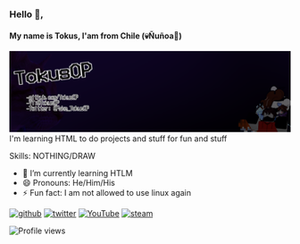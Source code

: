 ### Hello 👋,  
#### My name is Tokus, I'am from Chile (💀Ñuñoa🎣)
![My name is Tokus, I'am from Chile (💀Ñuñoa🎣)](https://raw.githubusercontent.com/TokusOP/TokusOP/main/popu.png)
I'm learning HTML to do projects and stuff for fun and stuff

Skills: NOTHING/DRAW

- 🌱 I’m currently learning HTLM 
- 😄 Pronouns: He/Him/His 
- ⚡ Fun fact: I am not allowed to use linux again 


[<img src='https://cdn.jsdelivr.net/npm/simple-icons@3.0.1/icons/github.svg' alt='github' height='40'>](https://github.com/https://github.com/TokusOP)  [<img src='https://cdn.jsdelivr.net/npm/simple-icons@3.0.1/icons/twitter.svg' alt='twitter' height='40'>](https://twitter.com/https://twitter.com/Fake_TokusOP)  [<img src='https://cdn.jsdelivr.net/npm/simple-icons@3.0.1/icons/youtube.svg' alt='YouTube' height='40'>](https://www.youtube.com/channel/https://www.youtube.com/@TokusOP)  [<img src='https://cdn.jsdelivr.net/npm/simple-icons@3.0.1/icons/steam.svg' alt='steam' height='40'>](https://steamcommunity.com/id/PocusTokus)  

![Profile views](https://gpvc.arturio.dev/https://github.com/TokusOP)  
